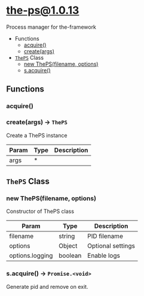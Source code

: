 <!-- // Code generated by coz. DO NOT EDIT. -->
# the-ps@1.0.13

Process manager for the-framework

+ Functions
  + [acquire()](#the-ps-function-acquire)
  + [create(args)](#the-ps-function-create)
+ [`ThePS`](#the-ps-classes) Class
  + [new ThePS(filename, options)](#the-ps-classes-the-p-s-constructor)
  + [s.acquire()](#the-ps-classes-the-p-s-acquire)

## Functions

<a class='md-heading-link' name="the-ps-function-acquire" ></a>

### acquire()


<a class='md-heading-link' name="the-ps-function-create" ></a>

### create(args) -> `ThePS`

Create a ThePS instance

| Param | Type | Description |
| ----- | --- | -------- |
| args | * |  |



<a class='md-heading-link' name="the-ps-classes"></a>

## `ThePS` Class






<a class='md-heading-link' name="the-ps-classes-the-p-s-constructor" ></a>

### new ThePS(filename, options)

Constructor of ThePS class

| Param | Type | Description |
| ----- | --- | -------- |
| filename | string | PID filename |
| options | Object | Optional settings |
| options.logging | boolean | Enable logs |


<a class='md-heading-link' name="the-ps-classes-the-p-s-acquire" ></a>

### s.acquire() -> `Promise.<void>`

Generate pid and remove on exit.



